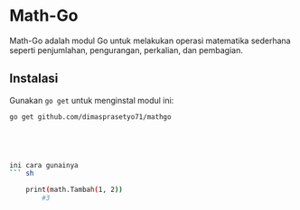 # Math-Go

Math-Go adalah modul Go untuk melakukan operasi matematika sederhana seperti penjumlahan, pengurangan, perkalian, dan pembagian.

## Instalasi

Gunakan `go get` untuk menginstal modul ini:

```bash
go get github.com/dimasprasetyo71/mathgo




      
ini cara gunainya      
``` sh

	print(math.Tambah(1, 2))
    	#3 
```
